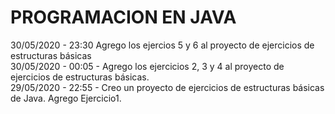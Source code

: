 <h1> PROGRAMACION EN JAVA </h1>
30/05/2020 - 23:30 Agrego los ejercios 5 y 6 al proyecto de ejercicios de estructuras básicas </br>
30/05/2020 - 00:05 - Agrego los ejercicios 2, 3 y 4 al proyecto de ejercicios de estructuras básicas. </br>
29/05/2020 - 22:55 - Creo un proyecto de ejercicios de estructuras básicas de Java. Agrego Ejercicio1. </br>
